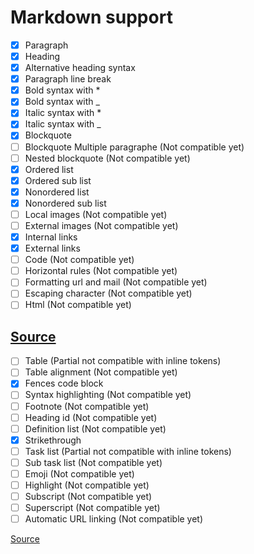# Markdown support

- [x] Paragraph
- [x] Heading
- [x] Alternative heading syntax
- [x] Paragraph line break
- [x] Bold syntax with *
- [x] Bold syntax with _
- [x] Italic syntax with *
- [x] Italic syntax with _
- [x] Blockquote
- [ ] Blockquote Multiple paragraphe (Not compatible yet)
- [ ] Nested blockquote (Not compatible yet)
- [x] Ordered list
- [x] Ordered sub list
- [x] Nonordered list
- [x] Nonordered sub list
- [ ] Local images (Not compatible yet)
- [ ] External images (Not compatible yet)
- [x] Internal links
- [x] External links
- [ ] Code (Not compatible yet)
- [ ] Horizontal rules (Not compatible yet)
- [ ] Formatting url and mail (Not compatible yet)
- [ ] Escaping character (Not compatible yet)
- [ ] Html (Not compatible yet)

[Source](https://www.markdownguide.org/basic-syntax/#code)
--------------------

- [ ] Table (Partial not compatible with inline tokens)
- [ ] Table alignment (Not compatible yet)
- [x] Fences code block
- [ ] Syntax highlighting (Not compatible yet)
- [ ] Footnote (Not compatible yet)
- [ ] Heading id (Not compatible yet)
- [ ] Definition list (Not compatible yet)
- [x] Strikethrough
- [ ] Task list (Partial not compatible with inline tokens)
- [ ] Sub task list (Not compatible yet)
- [ ] Emoji (Not compatible yet)
- [ ] Highlight (Not compatible yet)
- [ ] Subscript (Not compatible yet)
- [ ] Superscript (Not compatible yet)
- [ ] Automatic URL linking (Not compatible yet)

[Source](https://www.markdownguide.org/extended-syntax/)